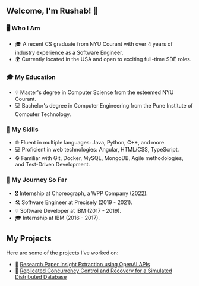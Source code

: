 ## Welcome, I'm Rushab! 👋

### 🖥️ Who I Am 
- 🎓 A recent CS graduate from NYU Courant with over 4 years of industry experience as a Software Engineer.
- 🌍 Currently located in the USA and open to exciting full-time SDE roles.

### 🎓 My Education
- 💡 Master's degree in Computer Science from the esteemed NYU Courant.
- 💻 Bachelor's degree in Computer Engineering from the Pune Institute of Computer Technology.

### 🔧 My Skills
- 🌐 Fluent in multiple languages: Java, Python, C++, and more.
- 💻 Proficient in web technologies: Angular, HTML/CSS, TypeScript.
- ⚙️ Familiar with Git, Docker, MySQL, MongoDB, Agile methodologies, and Test-Driven Development.

### 🚀 My Journey So Far
- 🎖️ Internship at Choreograph, a WPP Company (2022).
- 🛠️ Software Engineer at Precisely (2019 - 2021).
- 💡 Software Developer at IBM (2017 - 2019).
- 🎓 Internship at IBM (2016 - 2017).

<!-- ### 📚 Lifelong Learning
- 📅 Regularly attend tech conferences and workshops.
- 📚 Read tech blogs and articles for latest updates.
- 🎓 Take online courses to learn new technologies and improve skills. -->

## My Projects
Here are some of the projects I've worked on:

- 📄 [Research Paper Insight Extraction using OpenAI APIs](https://github.com/rushab-shah/research-insights-extractor)
- 💾 [Replicated Concurrency Control and Recovery for a Simulated Distributed Database](https://github.com/rushab-shah/DistributedDatabaseSim)
